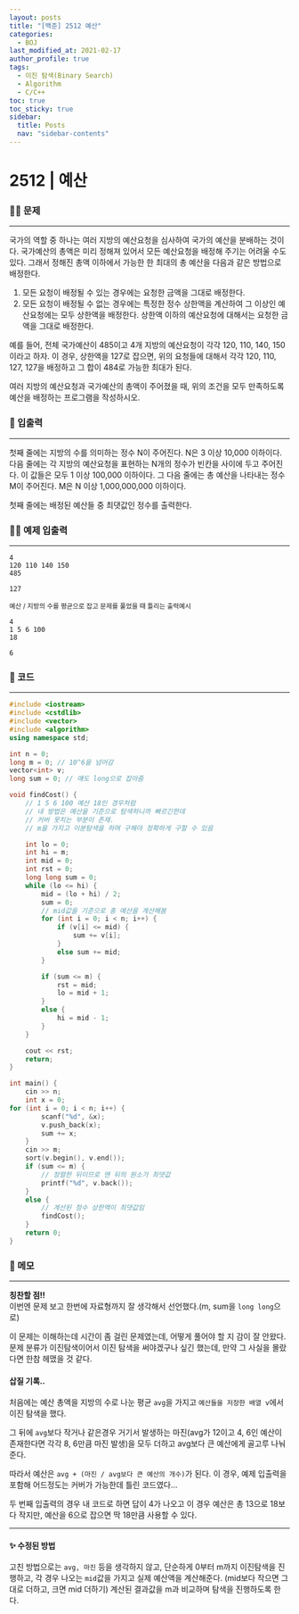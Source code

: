 ```yaml
---
layout: posts
title: "[백준] 2512 예산"
categories:
  - BOJ
last_modified_at: 2021-02-17
author_profile: true
tags:
  - 이진 탐색(Binary Search)
  - Algorithm
  - C/C++
toc: true
toc_sticky: true
sidebar:
  title: Posts
  nav: "sidebar-contents"
---
```


# 2512 | 예산


### 🙋‍♀️ 문제

-----

국가의 역할 중 하나는 여러 지방의 예산요청을 심사하여 국가의 예산을 분배하는 것이다. 국가예산의 총액은 미리 정해져 있어서 모든 예산요청을 배정해 주기는 어려울 수도 있다. 그래서 정해진 총액 이하에서 가능한 한 최대의 총 예산을 다음과 같은 방법으로 배정한다.

1. 모든 요청이 배정될 수 있는 경우에는 요청한 금액을 그대로 배정한다.
2. 모든 요청이 배정될 수 없는 경우에는 특정한 정수 상한액을 계산하여 그 이상인 예산요청에는 모두 상한액을 배정한다. 상한액 이하의 예산요청에 대해서는 요청한 금액을 그대로 배정한다.

예를 들어, 전체 국가예산이 485이고 4개 지방의 예산요청이 각각 120, 110, 140, 150이라고 하자. 이 경우, 상한액을 127로 잡으면, 위의 요청들에 대해서 각각 120, 110, 127, 127을 배정하고 그 합이 484로 가능한 최대가 된다.

여러 지방의 예산요청과 국가예산의 총액이 주어졌을 때, 위의 조건을 모두 만족하도록 예산을 배정하는 프로그램을 작성하시오.

### 🙌 입출력

-----

첫째 줄에는 지방의 수를 의미하는 정수 N이 주어진다. N은 3 이상 10,000 이하이다. 다음 줄에는 각 지방의 예산요청을 표현하는 N개의 정수가 빈칸을 사이에 두고 주어진다. 이 값들은 모두 1 이상 100,000 이하이다. 그 다음 줄에는 총 예산을 나타내는 정수 M이 주어진다. M은 N 이상 1,000,000,000 이하이다.

첫째 줄에는 배정된 예산들 중 최댓값인 정수를 출력한다.

### 🙋‍♂️ 예제 입출력

-----

```
4
120 110 140 150
485
```

```
127
```

<small>예산 / 지방의 수를 평균으로 잡고 문제를 풀었을 때 틀리는 출력예시</small>

```
4
1 5 6 100
18
```

```
6
```

### 🚀 코드

-----

```c++
#include <iostream>
#include <cstdlib>
#include <vector>
#include <algorithm>
using namespace std;

int n = 0;
long m = 0; // 10^6을 넘어감
vector<int> v;
long sum = 0; // 얘도 long으로 잡아줌

void findCost() {
	// 1 5 6 100 예산 18인 경우처럼
	// 내 방법은 예산을 기준으로 탐색하니까 빠르긴한데
	// 커버 못치는 부분이 존재.
	// m을 가지고 이분탐색을 하며 구해야 정확하게 구할 수 있음

	int lo = 0;
	int hi = m;
	int mid = 0;
	int rst = 0;
	long long sum = 0;
	while (lo <= hi) {
		mid = (lo + hi) / 2;
		sum = 0;
		// mid값을 기준으로 총 예산을 계산해봄
		for (int i = 0; i < n; i++) {
			if (v[i] <= mid) {
				sum += v[i];
			}
			else sum += mid;
		}

		if (sum <= m) {
			rst = mid;
			lo = mid + 1;
		}
		else {
			hi = mid - 1;
		}
	}

	cout << rst;
	return;
}

int main() {
	cin >> n;
	int x = 0;
for (int i = 0; i < n; i++) {
		scanf("%d", &x);
		v.push_back(x);
		sum += x;
	}
	cin >> m;
	sort(v.begin(), v.end());
	if (sum <= m) {
		// 정렬한 뒤이므로 맨 뒤의 원소가 최댓값
		printf("%d", v.back());
	}
	else {
		// 계산된 정수 상한액이 최댓값임
		findCost();
	}
	return 0;
}
```


### 🌠 메모

-----

**칭찬할 점!!**<br>
이번엔 문제 보고 한번에 자료형까지 잘 생각해서 선언했다.(m, sum을 ```long long```으로)

이 문제는 이해하는데 시간이 좀 걸린 문제였는데, 어떻게 풀어야 할 지 감이 잘 안왔다. 문제 분류가 이진탐색이어서 이진 탐색을 써야겠구나 싶긴 했는데, 만약 그 사실을 몰랐다면 한참 헤맸을 것 같다.

#### 삽질 기록..

처음에는 예산 총액을 지방의 수로 나눈 평균 ```avg```을 가지고 ```예산들을 저장한 배열 v```에서 이진 탐색을 했다.

그 뒤에 ```avg```보다 작거나 같은경우 거기서 발생하는 마진(avg가 12이고 4, 6인 예산이 존재한다면 각각 8, 6만큼 마진 발생)을 모두 더하고 avg보다 큰 예산에게 골고루 나눠준다.

따라서 예산은 ```avg + (마진 / avg보다 큰 예산의 개수)```가 된다. 이 경우, 예제 입출력을 포함해 어드정도는 커버가 가능한데 틀린 코드였다...

두 번째 입출력의 경우 내 코드로 하면 답이 4가 나오고 이 경우 예산은 총 13으로 18보다 작지만, 예산을 6으로 잡으면 딱 18만큼 사용할 수 있다.

-----

#### ✨ 수정된 방법
고친 방법으로는 ```avg, 마진``` 등을 생각하지 않고, 단순하게 0부터 m까지 이진탐색을 진행하고, 각 경우 나오는 ```mid```값을 가지고 실제 예산액을 계산해준다. (mid보다 작으면 그대로 더하고, 크면 mid 더하기) 계산된 결과값을 m과 비교하며 탐색을 진행하도록 한다.
